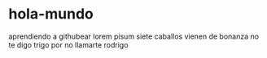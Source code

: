 # hola-mundo
aprendiendo a githubear
lorem pisum siete caballos vienen de bonanza
no te digo trigo por no llamarte rodrigo
